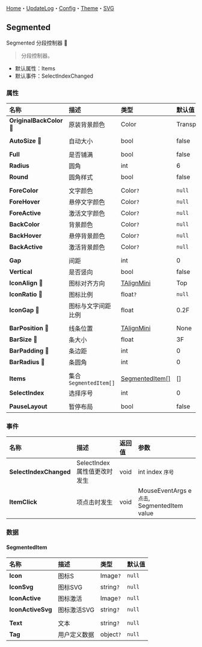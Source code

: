 ﻿[Home](../Home.md)・[UpdateLog](../UpdateLog.md)・[Config](../Config.md)・[Theme](../Theme.md)・[SVG](../SVG.md)

## Segmented

Segmented 分段控制器 👚

> 分段控制器。

- 默认属性：Items
- 默认事件：SelectIndexChanged

### 属性

名称 | 描述 | 类型 | 默认值 |
:--|:--|:--|:--|
**OriginalBackColor** 🔴 | 原装背景颜色 | Color | Transparent |
||||
**AutoSize** 🔴 | 自动大小 | bool | false |
||||
**Full** | 是否铺满 | bool | false |
**Radius** | 圆角 | int | 6 |
**Round** | 圆角样式 | bool | false |
||||
**ForeColor** | 文字颜色 | Color`?` | `null` |
**ForeHover** | 悬停文字颜色 | Color`?` | `null` |
**ForeActive** | 激活文字颜色 | Color`?` | `null` |
**BackColor** | 背景颜色 | Color`?` | `null` |
**BackHover** | 悬停背景颜色 | Color`?` | `null` |
**BackActive** | 激活背景颜色 | Color`?` | `null` |
||||
**Gap** | 间距 | int | 0 |
**Vertical** | 是否竖向 | bool | false |
**IconAlign** 🔴 | 图标对齐方向 | [TAlignMini](Enum#talignmini) | Top |
**IconRatio** 🔴 | 图标比例 | float`?` | `null` |
**IconGap** 🔴 | 图标与文字间距比例 | float | 0.2F |
||||
**BarPosition** 🔴 | 线条位置 | [TAlignMini](Enum#talignmini) | None |
**BarSize** 🔴 | 条大小 | float | 3F |
**BarPadding** 🔴 | 条边距 | int | 0 |
**BarRadius** 🔴 | 条圆角 | int | 0 |
||||
**Items** | 集合 `SegmentedItem[]` | [SegmentedItem[]](#segmenteditem) | [] |
**SelectIndex** | 选择序号 | int | 0 |
||||
**PauseLayout** | 暂停布局 | bool | false |

### 事件

名称 | 描述 | 返回值 | 参数 |
:--|:--|:--|:--|
**SelectIndexChanged** | SelectIndex 属性值更改时发生 | void | int index `序号` |
**ItemClick** | 项点击时发生 | void | MouseEventArgs e `点击`, SegmentedItem value |

### 数据

#### SegmentedItem

名称 | 描述 | 类型 | 默认值 |
:--|:--|:--|:--|
**Icon** | 图标S | Image`?` | `null` |
**IconSvg** | 图标SVG | string`?` | `null` |
**IconActive** | 图标激活 | Image`?` | `null` |
**IconActiveSvg** | 图标激活SVG | string`?` | `null` |
|||||
**Text** | 文本 | string`?` | `null` |
**Tag** | 用户定义数据 | object`?` | `null` |